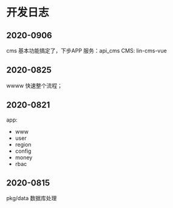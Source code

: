 # 开发日志

## 2020-0906
cms 基本功能搞定了，下步APP
服务：api_cms
CMS: lin-cms-vue

## 2020-0825
wwww 快速整个流程；

## 2020-0821

app:
- www
- user
- region
- config
- money
- rbac

## 2020-0815

pkg/data 数据库处理

